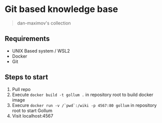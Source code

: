 # Git based knowledge base
> dan-maximov's collection

## Requirements

- UNIX Based system / WSL2
- Docker
- Git

## Steps to start

1. Pull repo
2. Execute `docker build -t gollum .` in repository root to build docker image
3. Execure ``docker run -v /`pwd`:/wiki -p 4567:80 gollum`` in repository root to start Gollum
4. Visit localhost:4567

